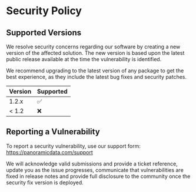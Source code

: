 # Security Policy

## Supported Versions

We resolve security concerns regarding our software by creating a new version of the affected solution. The new version 
is based upon the latest public release available at the time the vulnerability is identified.

We recommend upgrading to the latest version of any package to get the best experience, as they include the latest 
bug fixes and security patches.

| Version | Supported          |
| ------- | ------------------ |
| 1.2.x   | :white_check_mark: |
| < 1.2   | :x:                |

## Reporting a Vulnerability

To report a security vulnerability, use our support form: https://panoramicdata.com/support

We will acknowledge valid submissions and provide a ticket reference, update you as the issue progresses, 
communicate that vulnerabilities are fixed in release notes and provide full disclosure to the community once the security fix version is deployed.
